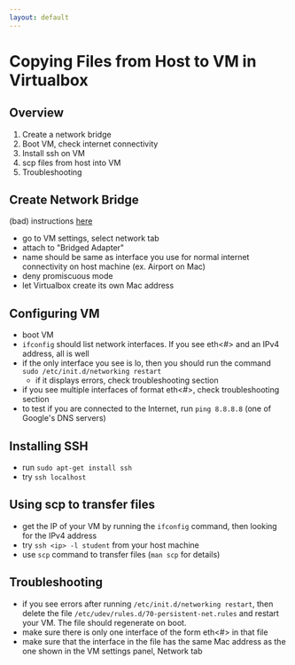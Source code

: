 ```yaml
---
layout: default
---
```



# Copying Files from Host to VM in Virtualbox

## Overview

1. Create a network bridge
2. Boot VM, check internet connectivity
3. Install ssh on VM
4. scp files from host into VM
5. Troubleshooting

## Create Network Bridge

(bad) instructions [here](https://www.virtualbox.org/manual/ch06.html#network_bridged)

* go to VM settings, select network tab
* attach to "Bridged Adapter"
* name should be same as interface you use for normal internet connectivity on host machine (ex. Airport on Mac)
* deny promiscuous mode
* let Virtualbox create its own Mac address

## Configuring VM
* boot VM
* `ifconfig` should list network interfaces. If you see eth<#> and an IPv4 address, all is well
* if the only interface you see is lo, then you should run the command `sudo /etc/init.d/networking restart`
    * if it displays errors, check troubleshooting section
* if you see multiple interfaces of format eth<#>, check troubleshooting section
* to test if you are connected to the Internet, run `ping 8.8.8.8` (one of Google's DNS servers)

## Installing SSH
* run `sudo apt-get install ssh`
* try `ssh localhost`

## Using scp to transfer files
* get the IP of your VM by running the `ifconfig` command, then looking for the IPv4 address
* try `ssh <ip> -l student` from your host machine
* use `scp` command to transfer files (`man scp` for details)

## Troubleshooting
* if you see errors after running `/etc/init.d/networking restart`, then delete the file 
`/etc/udev/rules.d/70-persistent-net.rules` and restart your VM. The file should regenerate on boot.
* make sure there is only one interface of the form eth<#> in that file
* make sure that the interface in the file has the same Mac address as the one shown in the VM settings panel, Network tab
